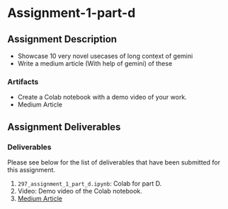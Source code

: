 # Assignment-1-part-d

## Assignment Description

- Showcase 10 very novel usecases of long context of gemini
- Write a medium article (With help of gemini) of these

### Artifacts

- Create a Colab notebook with a demo video of your work.
- Medium Article

## Assignment Deliverables

### Deliverables

Please see below for the list of deliverables that have been submitted for this assignment.

1. `297_assignment_1_part_d.ipynb`: Colab for part D.
2. Video: Demo video of the Colab notebook.
3. [Medium Article](https://medium.com/@ruchithareddy_koluguri/revolutionizing-policy-analysis-with-gemini-ai-a-deep-dive-into-multi-document-comparison-f25836e86d33)



